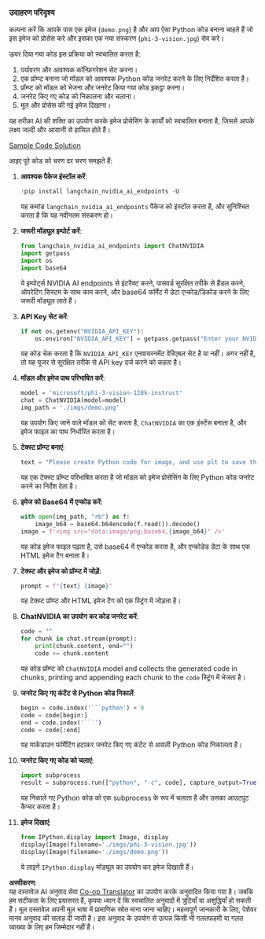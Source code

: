 <!--
CO_OP_TRANSLATOR_METADATA:
{
  "original_hash": "a8de701a2f1eb12b1f82432288d709cf",
  "translation_date": "2025-05-08T05:26:34+00:00",
  "source_file": "md/02.Application/04.Vision/Phi3/E2E_Nvidia_NIM_Vision.md",
  "language_code": "hi"
}
-->
### उदाहरण परिदृश्य

कल्पना करें कि आपके पास एक इमेज (`demo.png`) है और आप ऐसा Python कोड बनाना चाहते हैं जो इस इमेज को प्रोसेस करे और इसका एक नया संस्करण (`phi-3-vision.jpg`) सेव करे।

ऊपर दिया गया कोड इस प्रक्रिया को स्वचालित करता है:

1. पर्यावरण और आवश्यक कॉन्फ़िगरेशन सेट करना।
2. एक प्रॉम्प्ट बनाना जो मॉडल को आवश्यक Python कोड जनरेट करने के लिए निर्देशित करता है।
3. प्रॉम्प्ट को मॉडल को भेजना और जनरेट किया गया कोड इकट्ठा करना।
4. जनरेट किए गए कोड को निकालना और चलाना।
5. मूल और प्रोसेस की गई इमेज दिखाना।

यह तरीका AI की शक्ति का उपयोग करके इमेज प्रोसेसिंग के कार्यों को स्वचालित बनाता है, जिससे आपके लक्ष्य जल्दी और आसानी से हासिल होते हैं।

[Sample Code Solution](../../../../../../code/06.E2E/E2E_Nvidia_NIM_Phi3_Vision.ipynb)

आइए पूरे कोड को चरण दर चरण समझते हैं:

1. **आवश्यक पैकेज इंस्टॉल करें**:
    ```python
    !pip install langchain_nvidia_ai_endpoints -U
    ```
    यह कमांड `langchain_nvidia_ai_endpoints` पैकेज को इंस्टॉल करता है, और सुनिश्चित करता है कि यह नवीनतम संस्करण हो।

2. **जरूरी मॉड्यूल इम्पोर्ट करें**:
    ```python
    from langchain_nvidia_ai_endpoints import ChatNVIDIA
    import getpass
    import os
    import base64
    ```
    ये इम्पोर्ट्स NVIDIA AI endpoints से इंटरैक्ट करने, पासवर्ड सुरक्षित तरीके से हैंडल करने, ऑपरेटिंग सिस्टम के साथ काम करने, और base64 फॉर्मेट में डेटा एन्कोड/डिकोड करने के लिए जरूरी मॉड्यूल लाते हैं।

3. **API Key सेट करें**:
    ```python
    if not os.getenv("NVIDIA_API_KEY"):
        os.environ["NVIDIA_API_KEY"] = getpass.getpass("Enter your NVIDIA API key: ")
    ```
    यह कोड चेक करता है कि `NVIDIA_API_KEY` एनवायरनमेंट वेरिएबल सेट है या नहीं। अगर नहीं है, तो यह यूजर से सुरक्षित तरीके से API key दर्ज करने को कहता है।

4. **मॉडल और इमेज पाथ परिभाषित करें**:
    ```python
    model = 'microsoft/phi-3-vision-128k-instruct'
    chat = ChatNVIDIA(model=model)
    img_path = './imgs/demo.png'
    ```
    यह उपयोग किए जाने वाले मॉडल को सेट करता है, `ChatNVIDIA` का एक इंस्टेंस बनाता है, और इमेज फाइल का पाथ निर्धारित करता है।

5. **टेक्स्ट प्रॉम्प्ट बनाएं**:
    ```python
    text = "Please create Python code for image, and use plt to save the new picture under imgs/ and name it phi-3-vision.jpg."
    ```
    यह एक टेक्स्ट प्रॉम्प्ट परिभाषित करता है जो मॉडल को इमेज प्रोसेसिंग के लिए Python कोड जनरेट करने का निर्देश देता है।

6. **इमेज को Base64 में एन्कोड करें**:
    ```python
    with open(img_path, "rb") as f:
        image_b64 = base64.b64encode(f.read()).decode()
    image = f'<img src="data:image/png;base64,{image_b64}" />'
    ```
    यह कोड इमेज फाइल पढ़ता है, उसे base64 में एन्कोड करता है, और एन्कोडेड डेटा के साथ एक HTML इमेज टैग बनाता है।

7. **टेक्स्ट और इमेज को प्रॉम्प्ट में जोड़ें**:
    ```python
    prompt = f"{text} {image}"
    ```
    यह टेक्स्ट प्रॉम्प्ट और HTML इमेज टैग को एक स्ट्रिंग में जोड़ता है।

8. **ChatNVIDIA का उपयोग कर कोड जनरेट करें**:
    ```python
    code = ""
    for chunk in chat.stream(prompt):
        print(chunk.content, end="")
        code += chunk.content
    ```
    यह कोड प्रॉम्प्ट को `ChatNVIDIA` model and collects the generated code in chunks, printing and appending each chunk to the `code` स्ट्रिंग में भेजता है।

9. **जनरेट किए गए कंटेंट से Python कोड निकालें**:
    ```python
    begin = code.index('```python') + 9
    code = code[begin:]
    end = code.index('```')
    code = code[:end]
    ```
    यह मार्कडाउन फॉर्मेटिंग हटाकर जनरेट किए गए कंटेंट से असली Python कोड निकालता है।

10. **जनरेट किए गए कोड को चलाएं**:
    ```python
    import subprocess
    result = subprocess.run(["python", "-c", code], capture_output=True)
    ```
    यह निकाले गए Python कोड को एक subprocess के रूप में चलाता है और उसका आउटपुट कैप्चर करता है।

11. **इमेज दिखाएं**:
    ```python
    from IPython.display import Image, display
    display(Image(filename='./imgs/phi-3-vision.jpg'))
    display(Image(filename='./imgs/demo.png'))
    ```
    ये लाइनें `IPython.display` मॉड्यूल का उपयोग कर इमेज दिखाती हैं।

**अस्वीकरण**:  
यह दस्तावेज़ AI अनुवाद सेवा [Co-op Translator](https://github.com/Azure/co-op-translator) का उपयोग करके अनुवादित किया गया है। जबकि हम सटीकता के लिए प्रयासरत हैं, कृपया ध्यान दें कि स्वचालित अनुवादों में त्रुटियाँ या अशुद्धियाँ हो सकती हैं। मूल दस्तावेज़ अपनी मूल भाषा में प्रामाणिक स्रोत माना जाना चाहिए। महत्वपूर्ण जानकारी के लिए, पेशेवर मानव अनुवाद की सलाह दी जाती है। इस अनुवाद के उपयोग से उत्पन्न किसी भी गलतफहमी या गलत व्याख्या के लिए हम जिम्मेदार नहीं हैं।